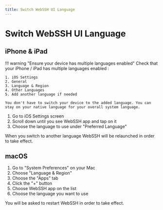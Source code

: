 ```yaml
---
title: Switch WebSSH UI Language
---
```


# Switch WebSSH UI Language
## iPhone & iPad
!!! warning "Ensure your device has multiple languages enabled"
    Check that your iPhone / iPad has multiple languages enabled :

    1. iOS Settings
    2. General
    3. Language & Region
    4. Other Languages
    5. Add another language if needed

    You don't have to switch your device to the added language. You can stay on your native language for your overall system language.

1. Go to iOS Settings screen
2. Scroll down until you see WebSSH app and tap on it
3. Choose the language to use under "Preferred Language"

When you switch to another language WebSSH will be relaunched in order to take effect.

## macOS
1. Go to "System Preferences" on your Mac
2. Choose "Language & Region"
3. Choose the "Apps" tab
4. Click the "+" button
5. Choose WebSSH app on the list
6. Choose the language you want to use

You will be asked to restart WebSSH in order to take effect.
